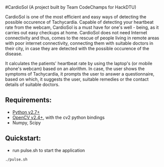#CardioSol 
(A project built by Team CodeChamps for HackDTU)


CardioSol is one of the most efficient and easy ways of detecting the possible occurence of Tachycardia. Capable of detecting your heartbeat rate from the webcam, CardioSol is a must have for one's well - being, as it carries out easy checkups at home. CardioSol does not need Internet connectivity and thus, comes to the rescue of people living in remote areas with poor internet connectivity, connecting them with suitable doctors in their city, in case they are detected with the possible occurence of the disease.

It calculates the patients' heartbeat rate by using the laptop's (or mobile phone's webcam) based on an alorithm. In case, the user shows the symptoms of Tachycardia, it prompts the user to answer a questionnaire, based on which, it suggests the user, suitable remedies or the contact details of suitable doctors.

Requirements:
---------------

- [Python v2.7+](http://python.org/)
- [OpenCV v2.4+](http://opencv.org/), with the cv2 python bindings
- Numpy, Scipy

Quickstart:
------------

- run pulse.sh to start the application

```
./pulse.sh
```
